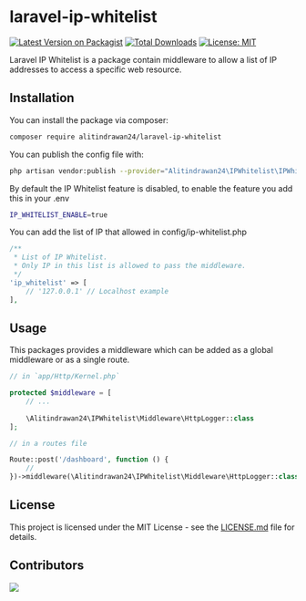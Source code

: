 # laravel-ip-whitelist
[![Latest Version on Packagist](https://img.shields.io/packagist/v/alitindrawan24/laravel-ip-whitelist.svg?style=flat-square)](https://packagist.org/packages/alitindrawan24/laravel-ip-whitelist)
[![Total Downloads](https://poser.pugx.org/alitindrawan24/laravel-ip-whitelist/downloads)](https://packagist.org/packages/alitindrawan24/laravel-ip-whitelist)
[![License: MIT](https://img.shields.io/badge/License-MIT-yellow.svg)](https://opensource.org/licenses/MIT)

Laravel IP Whitelist is a package contain middleware to allow a list of IP addresses to access a specific web resource.

## Installation

You can install the package via composer:

```bash
composer require alitindrawan24/laravel-ip-whitelist
```

You can publish the config file with:

```bash
php artisan vendor:publish --provider="Alitindrawan24\IPWhitelist\IPWhitelistServiceProvider" --tag="config" 
```

By default the IP Whitelist feature is disabled, to enable the feature you add this in your .env

```bash
IP_WHITELIST_ENABLE=true
```

You can add the list of IP that allowed in config/ip-whitelist.php

```php
/**
 * List of IP Whitelist.
 * Only IP in this list is allowed to pass the middleware.
 */
'ip_whitelist' => [
    // '127.0.0.1' // Localhost example
],
```

## Usage

This packages provides a middleware which can be added as a global middleware or as a single route.

```php
// in `app/Http/Kernel.php`

protected $middleware = [
    // ...
    
    \Alitindrawan24\IPWhitelist\Middleware\HttpLogger::class
];
```

```php
// in a routes file

Route::post('/dashboard', function () {
    //
})->middleware(\Alitindrawan24\IPWhitelist\Middleware\HttpLogger::class);
```

## License
This project is licensed under the MIT License - see the [LICENSE.md](https://github.com/MarketingPipeline/README-Quotes/blob/main/LICENSE) file for details.

## Contributors
<a href="https://github.com/Alitindrawan24/laravel-ip-whitelist/graphs/contributors">
  <img src="https://contrib.rocks/image?repo=Alitindrawan24/laravel-ip-whitelist" />
</a>
